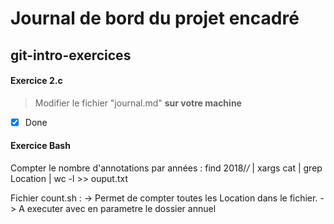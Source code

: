 # Journal de bord du projet encadré

## git-intro-exercices

####  Exercice 2.c

> Modifier le fichier "journal.md" **sur votre machine**
- [x] Done

#### Exercice Bash

Compter le nombre d'annotations par années :
find 2018/*/* | xargs cat | grep Location | wc -l >> ouput.txt

Fichier count.sh :
-> Permet de compter toutes les Location dans le fichier.
-> A executer avec en parametre le dossier annuel
